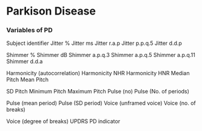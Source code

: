 # Parkison Disease

### Variables of PD

Subject identifier
Jitter %
Jitter ms
Jitter r.a.p
Jitter p.p.q.5
Jitter d.d.p

Shimmer %
Shimmer dB
Shimmer a.p.q.3
Shimmer a.p.q.5
Shimmer a.p.q.11
Shimmer d.d.a

Harmonicity (autocorrelation)
Harmonicity NHR
Harmonicity HNR
Median Pitch
Mean Pitch

SD Pitch
Minimum Pitch
Maximum Pitch
Pulse (no)
Pulse (No. of periods)

Pulse (mean period)
Pulse (SD period)
Voice (unframed voice)
Voice (no. of breaks)

Voice (degree of breaks)
UPDRS
PD indicator
